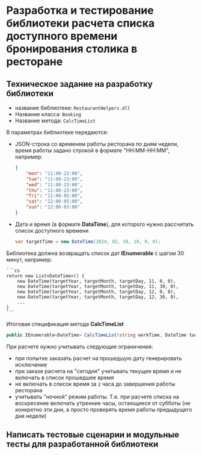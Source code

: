 # Разработка и тестирование библиотеки расчета списка доступного времени бронирования столика в ресторане

## Техническое задание на разработку библиотеки

* название библиотеки: `RestaurantHelpers.dll`
* Название класса: `Booking`
* Название метода: `CalcTimeList`

В параметрах библиотеке передаются:

* JSON-строка со временем работы ресторана по дням недели, время работы задано строкой в формате "HH:MM-HH:MM", например:

    ```json
    {
        "mon": "11:00-23:00",
        "tue": "11:00-23:00",
        "wed": "11:00-23:00",
        "thu": "11:00-23:00",
        "fri": "11:00-05:00",
        "sat": "12:00-05:00",
        "sun": "12:00-03:00"
    }
    ```

* Дата и время (в формате **DataTime**), для которого нужно рассчитать список доступного времени

    ```cs
    var targetTime = new DateTime(2024, 02, 28, 10, 0, 0);
    ```

Библиотека должна возвращать список дат **IEnumerable<DateTime>** с шагом 30 минут, например:

    ```cs
    return new List<DateTime>() {
        new DateTime(targetYear, targetMonth, targetDay, 11, 0, 0),
        new DateTime(targetYear, targetMonth, targetDay, 11, 30, 0),
        new DateTime(targetYear, targetMonth, targetDay, 12, 0, 0),
        new DateTime(targetYear, targetMonth, targetDay, 12, 30, 0),
        ...
    }
    ```

Итоговая спецификация метода **CalcTimeList**

```cs
public IEnumerable<DateTime> CalcTimeList(string workTime, DateTime targetTime);
```

При расчете нужно учитывать следующие ограничения:

* при попытке заказать расчет на прошедшую дату генерировать исключение
* при заказе расчета на "сегодня" учитывать текущее время и не включать в список прошедшее время
* не включать в список время за `2` часа до завершения работы ресторана
* учитывать "ночной" режим работы. Т.е. при расчете списка на воскресение включать утренние часы, остающиеся от субботы (не конкретно эти дни, а просто проверять время работы предыдущего дня недели)

## Написать тестовые сценарии и модульные тесты для разработанной библиотеки